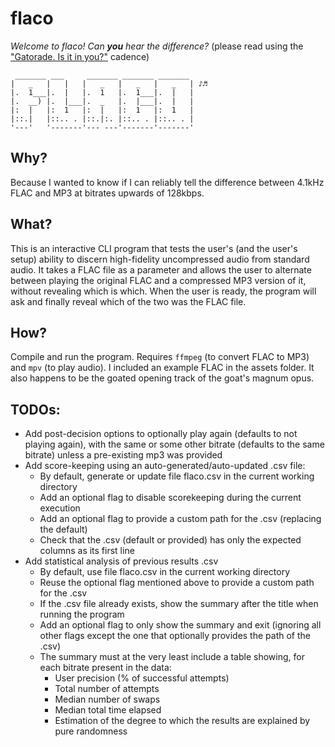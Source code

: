 # flaco
*Welcome to flaco! Can **you** hear the difference?* (please read using the ["Gatorade. Is it in you?"](https://www.youtube.com/watch?v=E4B8owXm0Co) cadence)
```
 _______ ___     _______ _______ _______ 
|   _   |   |   |   _   |   _   |   _   | ♪♬
|.  1___|.  |   |.  1   |.  1___|.  |   |
|.  __) |.  |___|.  _   |.  |___|.  |   |
|:  |   |:  1   |:  |   |:  1   |:  1   |
|::.|   |::.. . |::.|:. |::.. . |::.. . |
'---'   '-------'--- ---'-------'-------'
```

## Why?
Because I wanted to know if I can reliably tell the difference between 4.1kHz FLAC and MP3 at bitrates upwards of 128kbps.

## What?
This is an interactive CLI program that tests the user's (and the user's setup) ability to discern high-fidelity uncompressed audio from standard audio. It takes a FLAC file as a parameter and allows the user to alternate between playing the original FLAC and a compressed MP3 version of it, without revealing which is which. When the user is ready, the program will ask and finally reveal which of the two was the FLAC file.

## How?
Compile and run the program. Requires `ffmpeg` (to convert FLAC to MP3) and `mpv` (to play audio). I included an example FLAC in the assets folder. It also happens to be the goated opening track of the goat's magnum opus.

## TODOs:
- Add post-decision options to optionally play again (defaults to not playing again), with the same or some other bitrate (defaults to the same bitrate) unless a pre-existing mp3 was provided
- Add score-keeping using an auto-generated/auto-updated .csv file:
    - By default, generate or update file flaco.csv in the current working directory
    - Add an optional flag to disable scorekeeping during the current execution
    - Add an optional flag to provide a custom path for the .csv (replacing the default)
    - Check that the .csv (default or provided) has only the expected columns as its first line
- Add statistical analysis of previous results .csv
    - By default, use file flaco.csv in the current working directory
    - Reuse the optional flag mentioned above to provide a custom path for the .csv
    - If the .csv file already exists, show the summary after the title when running the program
    - Add an optional flag to only show the summary and exit (ignoring all other flags except the one that optionally provides the path of the .csv)
    - The summary must at the very least include a table showing, for each bitrate present in the data:
        - User precision (% of successful attempts)
        - Total number of attempts
        - Median number of swaps
        - Median total time elapsed
        - Estimation of the degree to which the results are explained by pure randomness